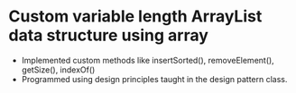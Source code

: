 # Custom variable length ArrayList data structure using array


- Implemented custom methods like insertSorted(), removeElement(), getSize(), indexOf()  
- Programmed using design principles taught in the design pattern class.
